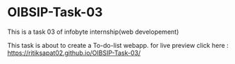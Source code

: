 # OIBSIP-Task-03

This is a task 03 of infobyte internship(web developement)

This task is about to create a To-do-list webapp. 
for live preview click here : https://ritiksapat02.github.io/OIBSIP-Task-03/
